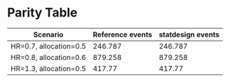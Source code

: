 # Parity Table

Scenario | Reference events | statdesign events
--- | --- | ---
HR=0.7, allocation=0.5 | 246.787 | 246.787
HR=0.8, allocation=0.6 | 879.258 | 879.258
HR=1.3, allocation=0.5 | 417.77 | 417.77
